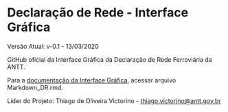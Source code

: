 # Declaração de Rede - Interface Gráfica

Versão Atual: v-0.1 - 13/03/2020

GitHub oficial da Interface Gráfica da Declaração de Rede Ferroviária da ANTT.

Para a [documentação da Interface Gráfica](https://declaracaoderedev01.imfast.io/Markdown_DR.html), acessar arquivo Markdown_DR.rmd.

Líder do Projeto: Thiago de Oliveira Victorino - thiago.victorino@antt.gov.br
